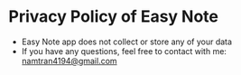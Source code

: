 # Privacy Policy of Easy Note
* Easy Note app does not collect or store any of your data
* If you have any questions, feel free to contact with me: namtran4194@gmail.com
